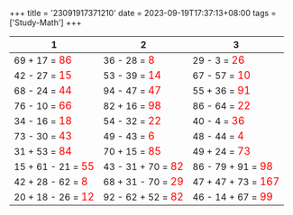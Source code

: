 +++ 
title = '23091917371210' 
date = 2023-09-19T17:37:13+08:00 
tags = ['Study-Math'] 
+++ 

1 | 2 | 3 
-- | -- | -- 
69 + 17 = <font color=red size=4>86</font> | 36 - 28 = <font color=red size=4>8</font> | 29 - 3 = <font color=red size=4>26</font> 
42 - 27 = <font color=red size=4>15</font> | 53 - 39 = <font color=red size=4>14</font> | 67 - 57 = <font color=red size=4>10</font> 
68 - 24 = <font color=red size=4>44</font> | 94 - 47 = <font color=red size=4>47</font> | 55 + 36 = <font color=red size=4>91</font> 
76 - 10 = <font color=red size=4>66</font> | 82 + 16 = <font color=red size=4>98</font> | 86 - 64 = <font color=red size=4>22</font> 
34 - 16 = <font color=red size=4>18</font> | 54 - 32 = <font color=red size=4>22</font> | 40 - 4 = <font color=red size=4>36</font> 
73 - 30 = <font color=red size=4>43</font> | 49 - 43 = <font color=red size=4>6</font> | 48 - 44 = <font color=red size=4>4</font> 
31 + 53 = <font color=red size=4>84</font> | 70 + 15 = <font color=red size=4>85</font> | 49 + 24 = <font color=red size=4>73</font> 
15 + 61 - 21 = <font color=red size=4>55</font> | 43 - 31 + 70 = <font color=red size=4>82</font> | 86 - 79 + 91 = <font color=red size=4>98</font> 
42 + 28 - 62 = <font color=red size=4>8</font> | 68 + 31 - 70 = <font color=red size=4>29</font> | 47 + 47 + 73 = <font color=red size=4>167</font> 
20 + 18 - 26 = <font color=red size=4>12</font> | 92 - 62 + 52 = <font color=red size=4>82</font> | 46 - 14 + 67 = <font color=red size=4>99</font> 


